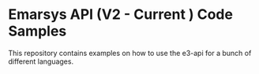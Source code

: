Emarsys API (V2 - Current ) Code Samples
====================

This repository contains examples on how to use the e3-api for a bunch of different languages.
